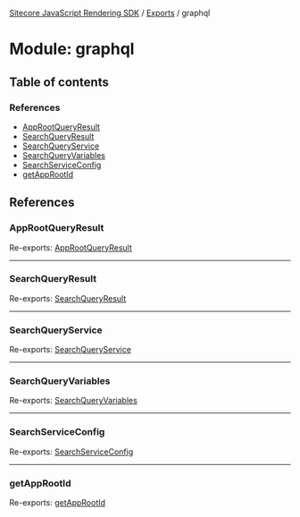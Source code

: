 [Sitecore JavaScript Rendering SDK](../README.md) / [Exports](../modules.md) / graphql

# Module: graphql

## Table of contents

### References

- [AppRootQueryResult](graphql.md#approotqueryresult)
- [SearchQueryResult](graphql.md#searchqueryresult)
- [SearchQueryService](graphql.md#searchqueryservice)
- [SearchQueryVariables](graphql.md#searchqueryvariables)
- [SearchServiceConfig](graphql.md#searchserviceconfig)
- [getAppRootId](graphql.md#getapprootid)

## References

### AppRootQueryResult

Re-exports: [AppRootQueryResult](graphql_app_root_query.md#approotqueryresult)

___

### SearchQueryResult

Re-exports: [SearchQueryResult](graphql_search_service.md#searchqueryresult)

___

### SearchQueryService

Re-exports: [SearchQueryService](../classes/graphql_search_service.SearchQueryService.md)

___

### SearchQueryVariables

Re-exports: [SearchQueryVariables](graphql_search_service.md#searchqueryvariables)

___

### SearchServiceConfig

Re-exports: [SearchServiceConfig](../interfaces/graphql_search_service.SearchServiceConfig.md)

___

### getAppRootId

Re-exports: [getAppRootId](graphql_app_root_query.md#getapprootid)
